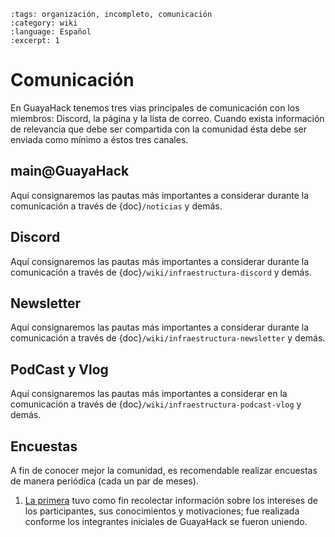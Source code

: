 ```{post} 2023-06-30
:tags: organización, incompleto, comunicación
:category: wiki
:language: Español
:excerpt: 1
```

# Comunicación

En GuayaHack tenemos tres vias principales de comunicación con los miembros: Discord, la página y la lista de correo. Cuando exista información de relevancia que debe ser compartida con la comunidad ésta debe ser enviada como mínimo a éstos tres canales.

## main@GuayaHack

Aquí consignaremos las pautas más importantes a considerar durante la comunicación a través de {doc}`/noticias` y demás.

## Discord

Aquí consignaremos las pautas más importantes a considerar durante la comunicación a través de {doc}`/wiki/infraestructura-discord` y demás.

## Newsletter

Aquí consignaremos las pautas más importantes a considerar durante la comunicación a través de {doc}`/wiki/infraestructura-newsletter` y demás.

## PodCast y Vlog

Aquí consignaremos las pautas más importantes a considerar en la comunicación a través de {doc}`/wiki/infraestructura-podcast-vlog` y demás.

## Encuestas

A fin de conocer mejor la comunidad, es recomendable realizar encuestas de manera periódica (cada un par de meses).

1. [La primera](https://docs.google.com/forms/d/1dYlWn_gIW9u4bhPNLssRpqEmjoTguomA2VIe0jbmQj8/edit#responses) tuvo como fin recolectar información sobre los intereses de los participantes, sus conocimientos y motivaciones; fue realizada conforme los integrantes iniciales de GuayaHack se fueron uniendo. 



